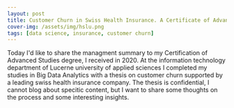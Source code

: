 ```yaml
---
layout: post
title: Customer Churn in Swiss Health Insurance. A Certificate of Advanced Studies Thesis.
cover-img: /assets/img/hslu.png
tags: [data science, insurance, customer churn]
---
```


Today I'd like to share the managment summary to my Certification of Advanced Studies degree, I received in 2020. At the information technology department of Lucerne university of applied sciences I completed my studies in Big Data Analytics with a thesis on customer churn supported by a leading swiss health insurance company. The thesis is confidential, I cannot blog about specitic content, but I want to share some thoughts on the process and some interesting insights.

